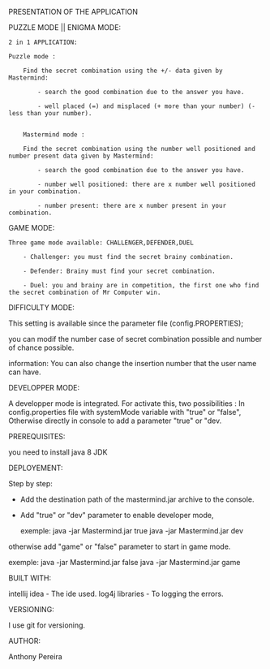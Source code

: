 											
PRESENTATION OF THE APPLICATION


PUZZLE MODE || ENIGMA MODE:


	2 in 1 APPLICATION:

	Puzzle mode : 

		Find the secret combination using the +/- data given by Mastermind: 

			- search the good combination due to the answer you have. 

			- well placed (=) and misplaced (+ more than your number) (- less than your number).


		Mastermind mode : 

		Find the secret combination using the number well positioned and number present data given by Mastermind: 

			- search the good combination due to the answer you have. 

			- number well positioned: there are x number well positioned in your combination.

			- number present: there are x number present in your combination.


GAME MODE: 


	Three game mode available: CHALLENGER,DEFENDER,DUEL

		- Challenger: you must find the secret brainy combination.

		- Defender: Brainy must find your secret combination.

		- Duel: you and brainy are in competition, the first one who find the secret combination of Mr Computer win.



DIFFICULTY MODE:

This setting is available since the parameter file (config.PROPERTIES); 

you can modif the number case of secret combination possible and number of chance possible.

information: You can also change the insertion number that the user name can have.



DEVELOPPER MODE:

A developper mode is integrated.
For activate this, two possibilities : 
In config.properties file with systemMode variable with "true" or "false",
Otherwise directly in console to add a parameter "true" or "dev.


PREREQUISITES:

you need to install java 8 JDK


DEPLOYEMENT:

Step by step:
- Add the destination path of the mastermind.jar archive to the console.
- Add "true" or "dev" parameter to enable developer mode,
 
  exemple: java -jar Mastermind.jar true
	   java -jar Mastermind.jar dev

otherwise add "game" or "false" parameter to start in game mode.

  exemple: java -jar Mastermind.jar false
	   java -jar Mastermind.jar game


BUILT WITH:

intellij idea - The ide used.
log4j libraries - To logging the errors.


VERSIONING:

I use git for versioning.


AUTHOR:

Anthony Pereira

